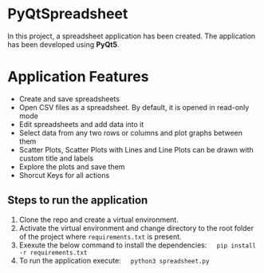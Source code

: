# PyQtSpreadsheet

In this project, a spreadsheet application has been created. The application has been developed using **PyQt5**. 

# Application Features

- Create and save spreadsheets
- Open CSV files as a spreadsheet. By default, it  is opened in read-only mode
- Edit spreadsheets and add data into it
- Select data from any two rows or columns and plot graphs between them
- Scatter Plots, Scatter Plots with Lines and Line Plots can be drawn with custom title and labels
- Explore the plots and save them
- Shorcut Keys for all actions

## Steps to run the application

1. Clone the repo and create a virtual environment.
2. Activate the virtual environment and change directory to the root folder of the project where `requirements.txt` is present.
3. Exexute the below command to install the dependencies:
    &nbsp; &nbsp;  ```pip install -r requirements.txt```
4. To run the application execute:
    &nbsp; &nbsp;  ```python3 spreadsheet.py```
